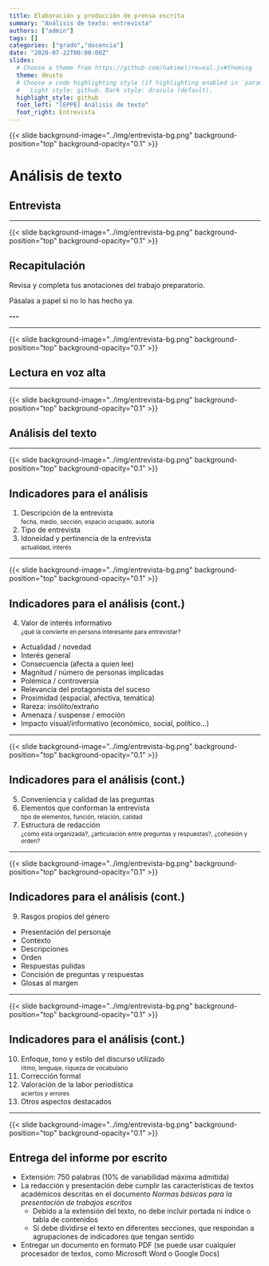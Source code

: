 ```yaml
---
title: Elaboración y producción de prensa escrita
summary: "Análisis de texto: entrevista"
authors: ["admin"]
tags: []
categories: ["grado","docencia"]
date: "2020-07-22T00:00:00Z"
slides:
  # Choose a theme from https://github.com/hakimel/reveal.js#theming
  theme: deusto
  # Choose a code highlighting style (if highlighting enabled in `params.toml`)
  #   Light style: github. Dark style: dracula (default).
  highlight_style: github
  foot_left: "[EPPE] Análisis de texto"
  foot_right: Entrevista
---
```


{{< slide background-image="../img/entrevista-bg.png" background-position="top" background-opacity="0.1" >}}

# Análisis de texto

## Entrevista

---

{{< slide background-image="../img/entrevista-bg.png" background-position="top" background-opacity="0.1" >}}

## Recapitulación

Revisa y completa tus anotaciones del trabajo preparatorio.

Pásalas a papel si no lo has hecho ya.

<span class="fa-stack fa-2x">
  <i class="fas fa-mobile-alt fa-stack-1x"></i>
  <i class="fas fa-ban fa-stack-2x" style="color:Tomato"></i>
</span>
<i class="fas fa-laptop fa-2x"></i>
<i class="fas fa-edit fa-2x"></i>
<i class="far fa-clock fa-2x"></i><strong><span id="time">---</span><!--<span id="timer"></span>min--></strong> <span id="start" style="opacity:.3;vertical-align: middle;"><i class="fa fa-play-circle" aria-hidden="true"></i></span>

---

{{< slide background-image="../img/entrevista-bg.png" background-position="top" background-opacity="0.1" >}}

## Lectura en voz alta

---

{{< slide background-image="../img/entrevista-bg.png" background-position="top" background-opacity="0.1" >}}

## Análisis del texto

<span class="fa-stack fa-2x">
  <i class="fas fa-mobile-alt fa-stack-1x"></i>
  <i class="fas fa-ban fa-stack-2x" style="color:Tomato"></i>
</span>
<span class="fa-stack fa-2x">
  <i class="fas fa-laptop fa-stack-1x"></i>
  <i class="fas fa-ban fa-stack-2x" style="color:Tomato"></i>
</span>
<i class="fas fa-edit fa-2x"></i>

---

{{< slide background-image="../img/entrevista-bg.png" background-position="top" background-opacity="0.1" >}}

## Indicadores para el análisis

1. Descripción de la entrevista  
    <small>fecha, medio, sección, espacio ocupado, autoría</small>
1. Tipo de entrevista
1. Idoneidad y pertinencia de la entrevista <br /><small>actualidad, interés</small>

---

{{< slide background-image="../img/entrevista-bg.png" background-position="top" background-opacity="0.1" >}}

## Indicadores para el análisis (cont.)

<ol start="4">
  <li>Valor de interés informativo<br /><small>¿qué la convierte en persona interesante para entrevistar?</small></li>
</ol>

<ul class="fragment box">
  <li>Actualidad / novedad</li>
  <li>Interés general</li>
  <li>Consecuencia (afecta a quien lee)</li>
  <li>Magnitud / número de personas implicadas</li>
  <li>Polémica / controversia</li>
  <li>Relevancia del protagonista del suceso</li>
  <li>Proximidad (espacial, afectiva, temática)</li>
  <li>Rareza: insólito/extraño</li>
  <li>Amenaza / suspense / emoción</li>
  <li>Impacto visual/informativo (económico, social, político…)</li>
</ul>


---

{{< slide background-image="../img/entrevista-bg.png" background-position="top" background-opacity="0.1" >}}

## Indicadores para el análisis (cont.)

<ol start="5">
  <li>Conveniencia y calidad de las preguntas</li>
  <li> Elementos que conforman la entrevista  <br />  <small>tipo de elementos, función, relación, calidad</small></li>
  <li> Estructura de redacción  <br />  <small>¿cómo está organizada?, ¿articulación entre preguntas y respuestas?, ¿cohesión y orden?</small></li>
</ol>

---

{{< slide background-image="../img/entrevista-bg.png" background-position="top" background-opacity="0.1" >}}

## Indicadores para el análisis (cont.)

<ol start="9">
  <li>Rasgos propios del género</li>
</ol>

<ul class="fragment box" style="display:block;">
  <li>Presentación del personaje</li>
  <li>Contexto</li>
  <li>Descripciones</li>
  <li>Orden</li>
  <li>Respuestas pulidas</li>
  <li>Concisión de preguntas y respuestas</li>
  <li>Glosas al margen</li>
</ul>

---

{{< slide background-image="../img/entrevista-bg.png" background-position="top" background-opacity="0.1" >}}

## Indicadores para el análisis (cont.)

<ol start="10">
  <li>Enfoque, tono y estilo del discurso utilizado<br /><small>ritmo, lenguaje, riqueza de vocabulario</small></li>
  <li>Corrección formal</li>
  <li>Valoración de la labor periodística<br /> <small>aciertos y errores</small></li>
  <li>Otros aspectos destacados</li>
</ol>


---


{{< slide background-image="../img/entrevista-bg.png" background-position="top" background-opacity="0.1" >}}

## Entrega del informe por escrito


- Extensión: 750 palabras (10% de variabilidad máxima admitida)
- La redacción y presentación debe cumplir las características de textos académicos descritas en el documento _Normas básicas para la presentación de trabajos escritos_
  + Debido a la extensión del texto, no debe incluir portada ni índice o tabla de contenidos
  + Sí debe dividirse el texto en diferentes secciones, que respondan a agrupaciones de indicadores que tengan sentido
- Entregar un documento en formato PDF (se puede usar cualquier procesador de textos, como Microsoft Word o Google Docs)



<script type="text/javascript">
function CountDownTimer(duration, granularity) {
  this.duration = duration;
  this.granularity = granularity || 1000;
  this.tickFtns = [];
  this.running = false;
}

CountDownTimer.prototype.start = function() {
  if (this.running) {
    return;
  }
  this.running = true;
  var start = Date.now(),
      that = this,
      diff, obj;

  (function timer() {
    diff = that.duration - (((Date.now() - start) / 1000) | 0);
    
    if (diff > 0) {
      setTimeout(timer, that.granularity);
    } else {
      diff = 0;
      that.running = false;
    }

    obj = CountDownTimer.parse(diff);
    that.tickFtns.forEach(function(ftn) {
      ftn.call(this, obj.minutes, obj.seconds);
    }, that);
  }());
};

CountDownTimer.prototype.onTick = function(ftn) {
  if (typeof ftn === 'function') {
    this.tickFtns.push(ftn);
  }
  return this;
};

CountDownTimer.prototype.expired = function() {
  return !this.running;
};

CountDownTimer.parse = function(seconds) {
  return {
    'minutes': (seconds / 60) | 0,
    'seconds': (seconds % 60) | 0
  };
};

window.onload = function () {
    var display = document.querySelector('#time'),
        timer = new CountDownTimer(60 * 20),
        timeObj = CountDownTimer.parse(60 * 20);
        audio = new Audio('https://git.miren.bz/pomodoro-timer/tibetan-bell.mp3');

    format(timeObj.minutes, timeObj.seconds);
    
    function beep() {
        if (this.expired()) {
           document.getElementById("time").innerText = "Ding-dong";
           audio.play()
      }
    }
  
    timer.onTick(format).onTick(beep);
        
    document.querySelector('#start').addEventListener('click', function () {
        timer.start();
    });
    
    function format(minutes, seconds) {
        minutes = minutes < 10 ? "0" + minutes : minutes;
        seconds = seconds < 10 ? "0" + seconds : seconds;
        display.textContent = minutes + ':' + seconds + 'min';
    }
};
</script>
